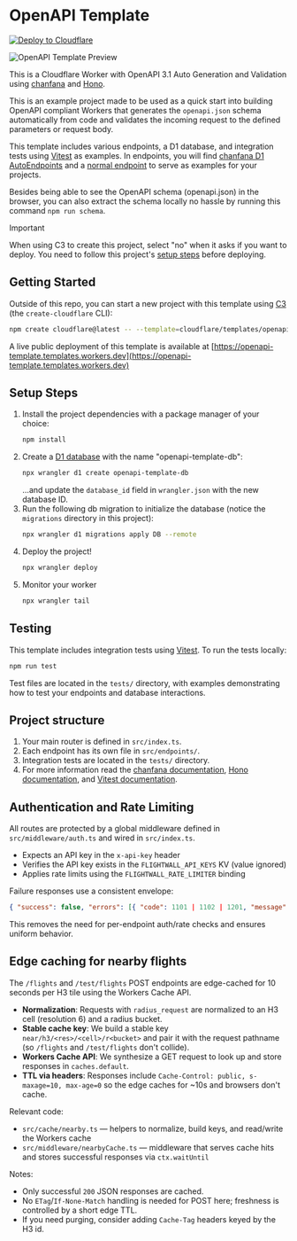 # OpenAPI Template

[![Deploy to Cloudflare](https://deploy.workers.cloudflare.com/button)](https://deploy.workers.cloudflare.com/?url=https://github.com/cloudflare/templates/tree/main/chanfana-openapi-template)

![OpenAPI Template Preview](https://imagedelivery.net/wSMYJvS3Xw-n339CbDyDIA/91076b39-1f5b-46f6-7f14-536a6f183000/public)

<!-- dash-content-start -->

This is a Cloudflare Worker with OpenAPI 3.1 Auto Generation and Validation using [chanfana](https://github.com/cloudflare/chanfana) and [Hono](https://github.com/honojs/hono).

This is an example project made to be used as a quick start into building OpenAPI compliant Workers that generates the
`openapi.json` schema automatically from code and validates the incoming request to the defined parameters or request body.

This template includes various endpoints, a D1 database, and integration tests using [Vitest](https://vitest.dev/) as examples. In endpoints, you will find [chanfana D1 AutoEndpoints](https://chanfana.com/endpoints/auto/d1) and a [normal endpoint](https://chanfana.com/endpoints/defining-endpoints) to serve as examples for your projects.

Besides being able to see the OpenAPI schema (openapi.json) in the browser, you can also extract the schema locally no hassle by running this command `npm run schema`.

<!-- dash-content-end -->

> [!IMPORTANT]
> When using C3 to create this project, select "no" when it asks if you want to deploy. You need to follow this project's [setup steps](https://github.com/cloudflare/templates/tree/main/openapi-template#setup-steps) before deploying.

## Getting Started

Outside of this repo, you can start a new project with this template using [C3](https://developers.cloudflare.com/pages/get-started/c3/) (the `create-cloudflare` CLI):

```bash
npm create cloudflare@latest -- --template=cloudflare/templates/openapi-template
```

A live public deployment of this template is available at [https://openapi-template.templates.workers.dev](https://openapi-template.templates.workers.dev)

## Setup Steps

1. Install the project dependencies with a package manager of your choice:
   ```bash
   npm install
   ```
2. Create a [D1 database](https://developers.cloudflare.com/d1/get-started/) with the name "openapi-template-db":
   ```bash
   npx wrangler d1 create openapi-template-db
   ```
   ...and update the `database_id` field in `wrangler.json` with the new database ID.
3. Run the following db migration to initialize the database (notice the `migrations` directory in this project):
   ```bash
   npx wrangler d1 migrations apply DB --remote
   ```
4. Deploy the project!
   ```bash
   npx wrangler deploy
   ```
5. Monitor your worker
   ```bash
   npx wrangler tail
   ```

## Testing

This template includes integration tests using [Vitest](https://vitest.dev/). To run the tests locally:

```bash
npm run test
```

Test files are located in the `tests/` directory, with examples demonstrating how to test your endpoints and database interactions.

## Project structure

1. Your main router is defined in `src/index.ts`.
2. Each endpoint has its own file in `src/endpoints/`.
3. Integration tests are located in the `tests/` directory.
4. For more information read the [chanfana documentation](https://chanfana.com/), [Hono documentation](https://hono.dev/docs), and [Vitest documentation](https://vitest.dev/guide/).

## Authentication and Rate Limiting

All routes are protected by a global middleware defined in `src/middleware/auth.ts` and wired in `src/index.ts`.

- Expects an API key in the `x-api-key` header
- Verifies the API key exists in the `FLIGHTWALL_API_KEYS` KV (value ignored)
- Applies rate limits using the `FLIGHTWALL_RATE_LIMITER` binding

Failure responses use a consistent envelope:

```json
{ "success": false, "errors": [{ "code": 1101 | 1102 | 1201, "message": string }] }
```

This removes the need for per-endpoint auth/rate checks and ensures uniform behavior.

## Edge caching for nearby flights

The `/flights` and `/test/flights` POST endpoints are edge-cached for 10 seconds per H3 tile using the Workers Cache API.

- **Normalization**: Requests with `radius_request` are normalized to an H3 cell (resolution 6) and a radius bucket.
- **Stable cache key**: We build a stable key `near/h3/<res>/<cell>/r<bucket>` and pair it with the request pathname (so `/flights` and `/test/flights` don't collide).
- **Workers Cache API**: We synthesize a GET request to look up and store responses in `caches.default`.
- **TTL via headers**: Responses include `Cache-Control: public, s-maxage=10, max-age=0` so the edge caches for ~10s and browsers don't cache.

Relevant code:

- `src/cache/nearby.ts` — helpers to normalize, build keys, and read/write the Workers cache
- `src/middleware/nearbyCache.ts` — middleware that serves cache hits and stores successful responses via `ctx.waitUntil`

Notes:

- Only successful `200` JSON responses are cached.
- No `ETag`/`If-None-Match` handling is needed for POST here; freshness is controlled by a short edge TTL.
- If you need purging, consider adding `Cache-Tag` headers keyed by the H3 id.
